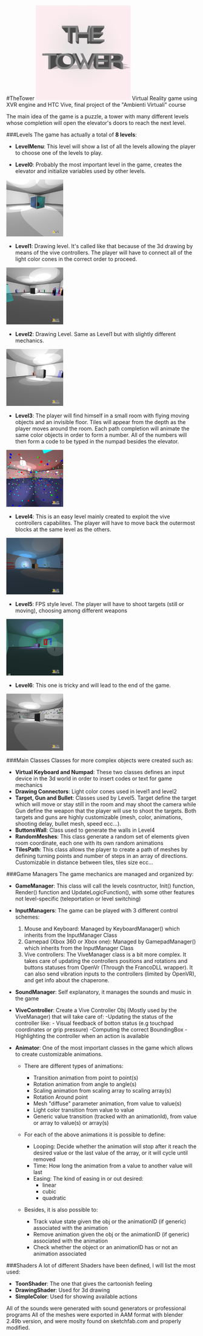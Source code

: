 #TheTower
<img src="https://github.com/Gabryxx7/TheTower/blob/master/Textures/thetower.png" alt="The Tower Logo" width="250"/>
Virtual Reality game using XVR engine and HTC Vive, final project of the "Ambienti Virtuali" course

The main idea of the game is a puzzle, a tower with many different levels whose completion will open the elevator's doors to reach the next level.

###Levels
The game has actually a total of **8 levels**:

- **LevelMenu**: This level will show a list of all the levels allowing the player to choose one of the levels to play.

- **Level0**: Probably the most important level in the game, creates the elevator and initialize variables used by other levels.
<img src="https://github.com/Gabryxx7/TheTower/blob/master/Textures/Level0Prev.png" alt="Level 0 Prev" width="150"/>

- **Level1**: Drawing level. It's called like that because of the 3d drawing by means of the vive controllers. The player will have to connect all of the light color cones in the correct order to proceed.<br/>
<img src="https://github.com/Gabryxx7/TheTower/blob/master/Textures/Level1Prev.png" alt="Level 1 Prev" width="150"/>

- **Level2**: Drawing Level. Same as Level1 but with slightly different mechanics.
<img src="https://github.com/Gabryxx7/TheTower/blob/master/Textures/Level2Prev.png" alt="Level 2 Prev" width="150"/>

- **Level3**: The player will find himself in a small room with flying moving objects and an invisible floor. Tiles will appear from the depth as the player moves around the room. Each path completion will animate the same color objects in order to form a number. All of the numbers will then form a code to be typed in the numpad besides the elevator.
<img src="https://github.com/Gabryxx7/TheTower/blob/master/Textures/Level3Prev.png" alt="Level 3 Prev" width="150"/>

- **Level4**: This is an easy level mainly created to exploit the vive controllers capabilites. The player will have to move back the outermost blocks at the same level as the others.
<img src="https://github.com/Gabryxx7/TheTower/blob/master/Textures/Level5Prev.png" alt="Level 5 Prev" width="150"/>

- **Level5**: FPS style level. The player will have to shoot targets (still or moving), choosing among different weapons
<img src="https://github.com/Gabryxx7/TheTower/blob/master/Textures/Level6Prev.png" alt="Level 6 Prev" width="150"/>

- **Level6**: This one is tricky and will lead to the end of the game.
<img src="https://github.com/Gabryxx7/TheTower/blob/master/Textures/Level4Prev.png" alt="Level 4 Prev" width="150"/>
	
###Main Classes
Classes for more complex objects were created such as:
- **Virtual Keyboard and Numpad**: These two classes defines an input device in the 3d world in order to insert codes or text for game mechanics
- **Drawing Connectors**: Light color cones used in level1 and level2
- **Target, Gun and Bullet**: Classes used by Level5. Target define the target which will move or stay still in the room and may shoot the camera while Gun define the weapon that the player will use to shoot the targets. Both targets and guns are highly customizable (mesh, color, animations, shooting delay, bullet mesh, speed ecc...).
- **ButtonsWall**: Class used to generate the walls in Level4
- **RandomMeshes**: This class generate a random set of elements given room coordinate, each one with its own random animations
- **TilesPath**: This class allows the player to create a path of meshes by defining turning points and number of steps in an array of directions. Customizable in distance between tiles, tiles size ecc...

###Game Managers
The game mechanics are managed and organized by:

- **GameManager**: This class will call the levels cosntructor, Init() function, Render() function and UpdateLogicFunction(), with some other features not level-specific (teleportation or level switching)
- **InputManagers**: The game can be played with 3 different control schemes:
	1. Mouse and Keyboard: Managed by KeyboardManager() which inherits from the InputManager Class
	2. Gamepad (Xbox 360 or Xbox one): Managed by GamepadManager() which inherits from the InputManager Class
	3. Vive controllers: The ViveManager class is a bit more complex. It takes care of updating the controllers positions and rotations and buttons statuses from OpenVr (Through the FrancoDLL wrapper). It can also send vibration inputs to the controllers (limited by OpenVR), and get info about the chaperone.
	
- **SoundManager**: Self explanatory, it manages the sounds and music in the game
- **ViveController**: Create a Vive Controller Obj (Mostly used by the ViveManager) that will take care of:
	-Updating the status of the controller like:
		- Visual feedback of botton status (e.g touchpad coordinates or grip pressure)
	-Computing the correct BoundingBox
	-Highlighting the controller when an action is available


- **Animator**: One of the most important classes in the game which allows to create customizable animations.	 
	- There are different types of animations:
		- Transition animation from point to point(s)
		- Rotation animation from angle to angle(s)
		- Scaling animation from scaling array to scaling array(s)
		- Rotation Around point
		- Mesh "diffuse" parameter animation, from value to value(s)
		- Light color transition from value to value
		- Generic value transition (tracked with an animationId), from value or array to value(s) or array(s)

	- For each of the above animations it is possible to define:
		- Looping: Decide whether the animation will stop after it reach the desired value or the last value of the array, or it will cycle until removed
		- Time: How long the animation from a value to another value will last
		- Easing: The kind of easing in or out desired:
			- linear
			- cubic
			- quadratic

	- Besides, it is also possible to:
		- Track value state given the obj or the animationID (if generic) associated with the animation
		- Remove animation given the obj or the animationID (if generic) associated with the animation
		- Check whether the object or an animationID has or not an animation associated

###Shaders
A lot of different Shaders have been defined, I will list the most used:
- **ToonShader**: The one that gives the cartoonish feeling
- **DrawingShader**: Used for 3d drawing
- **SimpleColor**: Used for showing available actions
	
All of the sounds were generated with sound generators or professional programs
All of the meshes were exported in AAM format with blender 2.49b version, and were moslty found on sketchfab.com and properly modified.
